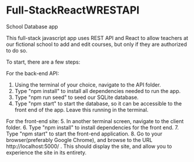 # Full-StackReactWRESTAPI

School Database app

This full-stack javascript app uses REST API and React to allow teachers at our fictional school to add and edit courses, but only if they are authorized to do so.

To start, there are a few steps:

For the back-end API:
1. Using the terminal of your choice, navigate to the API folder.
2. Type "npm install" to install all dependencies needed to run the app.
3. Type "npm run seed" to seed our SQLite database.
4. Type "npm start" to start the database, so it can be accessible to the front end of the app.  Leave this running in the terminal.

For the front-end site:
5. In another terminal screen, navigate to the client folder.
6. Type "npm install" to install dependencies for the front end.
7. Type "npm start" to start the front-end application.
8. Go to your browser(preferably Google Chrome), and browse to the URL http://localhost:5000/ .  This should display the site, and allow you to experience the site in its entirety.